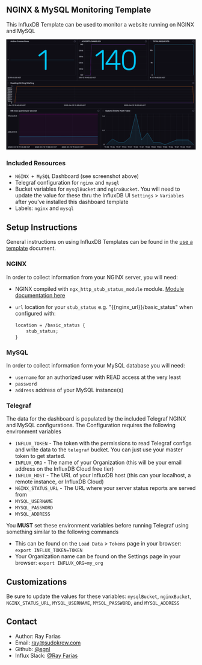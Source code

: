 ## NGINX & MySQL Monitoring Template

This InfluxDB Template can be used to monitor a website running on NGINX and MySQL

![Website Monitoring Dashboard Screenshot](img/Dashboard.png)

### Included Resources

- `NGINX + MySQL` Dashboard (see screenshot above)
- Telegraf configuration for `nginx` and `mysql`
- Bucket variables for `mysqlBucket` and `nginxBucket`. You will need to update the value for these thru the InfluxDB UI `Settings` > `Variables` after you've installed this dashboard template
- Labels: `nginx` and `mysql`

## Setup Instructions

General instructions on using InfluxDB Templates can be found in the [use a template](../docs/use_a_template.md) document.

### NGINX

In order to collect information from your NGINX server, you will need:

- NGINX compiled with `ngx_http_stub_status_module` module. [Module documentation here](https://nginx.org/libxslt/en/docs/http/ngx_http_stub_status_module.html)
- `url` location for your `stub_status` e.g. "{{nginx_url}}/basic_status" when configured with:

  ```
  location = /basic_status {
      stub_status;
  }
  ```

### MySQL

In order to collect information form your MySQL database you will need:
- `username` for an authorized user with READ access at the very least
- `password`
- `address` address of your MySQL instance(s)

### Telegraf
  The data for the dashboard is populated by the included Telegraf NGINX and MySQL configurations. The Configuration requires the following environment variables

  - `INFLUX_TOKEN` - The token with the permissions to read Telegraf configs and write data to the `telegraf` bucket. You can just use your master token to get started.
  - `INFLUX_ORG` - The name of your Organization (this will be your email address on the InfluxDB Cloud free tier)
  - `INFLUX_HOST` - The URL of your InfluxDB host (this can your localhost, a remote instance, or InfluxDB Cloud)
  - `NGINX_STATUS_URL` - The URL where your server status reports are served from
  - `MYSQL_USERNAME`
  - `MYSQL_PASSWORD`
  - `MYSQL_ADDRESS`

  You **MUST** set these environment variables before running Telegraf using something similar to the following commands

  - This can be found on the `Load Data` > `Tokens` page in your browser: `export INFLUX_TOKEN=TOKEN`
  - Your Organization name can be found on the Settings page in your browser: `export INFLUX_ORG=my_org`

## Customizations

Be sure to update the values for these variables: `mysqlBucket`, `nginxBucket`, `NGINX_STATUS_URL`, `MYSQL_USERNAME`, `MYSQL_PASSWORD`, and `MYSQL_ADDRESS`
## Contact

- Author: Ray Farias
- Email: ray@sudokrew.com
- Github: [@sgnl](https://github.com/sgnl)
- Influx Slack: [@Ray Farias](https://influxdata.com/slack)